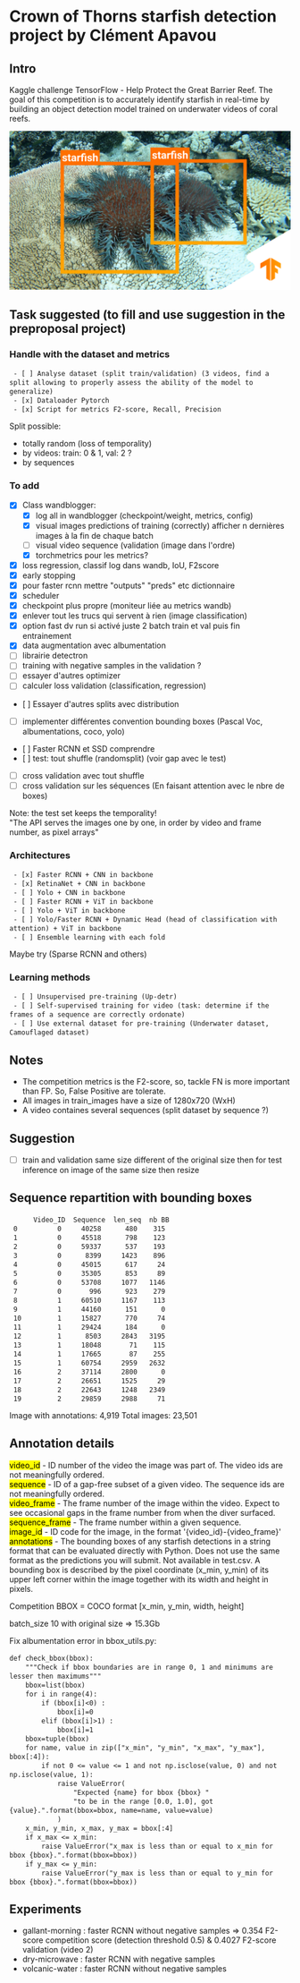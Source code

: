 # Crown of Thorns starfish detection project by Clément Apavou

## Intro
Kaggle challenge TensorFlow - Help Protect the Great Barrier Reef. 
The goal of this competition is to accurately identify starfish in real-time by building an object detection model trained on underwater videos of coral reefs.

![starfish](assets/imageRD.png)

## Task suggested (to fill and use suggestion in the preproposal project)
### Handle with the dataset and metrics
     - [ ] Analyse dataset (split train/validation) (3 videos, find a split allowing to properly assess the ability of the model to generalize) 
     - [x] Dataloader Pytorch
     - [x] Script for metrics F2-score, Recall, Precision
Split possible: 
-    totally random (loss of temporality)
-    by videos: train: 0 & 1, val: 2 ?
-    by sequences
### To add 
- [x] Class wandblogger:
     - [X] log all in wandblogger (checkpoint/weight, metrics, config)
     - [X] visual images predictions of training (correctly) afficher n dernières images à la fin de chaque batch
     - [ ] visual video sequence (validation (image dans l'ordre)
     - [x] torchmetrics pour les metrics?
- [X] loss regression, classif log dans wandb, IoU, F2score
- [X] early stopping
- [X] pour faster rcnn mettre "outputs" "preds" etc dictionnaire
- [x] scheduler
- [X] checkpoint plus propre (moniteur liée au metrics wandb)
- [X] enlever tout les trucs qui servent à rien (image classification)
- [X] option fast dv run si activé juste 2 batch train et val puis fin entrainement
- [x] data augmentation avec albumentation
- [ ] librairie detectron
- [ ] training with negative samples in the validation ?
- [ ] essayer d'autres optimizer
- [ ] calculer loss validation (classification, regression)
- [ ] Essayer d'autres splits avec distribution 
- [ ] implementer différentes convention bounding boxes (Pascal Voc, albumentations, coco, yolo)
- [ ] Faster RCNN et SSD comprendre
- [ ] test: tout shuffle (randomsplit) (voir gap avec le test)
- [ ] cross validation avec tout shuffle
- [ ] cross validation sur les séquences (En faisant attention avec le nbre de boxes)

Note: the test set keeps the temporality!\
"The API serves the images one by one, in order by video and frame number, as pixel arrays"
### Architectures 
     - [x] Faster RCNN + CNN in backbone 
     - [x] RetinaNet + CNN in backbone 
     - [ ] Yolo + CNN in backbone 
     - [ ] Faster RCNN + ViT in backbone 
     - [ ] Yolo + ViT in backbone
     - [ ] Yolo/Faster RCNN + Dynamic Head (head of classification with attention) + ViT in backbone
     - [ ] Ensemble learning with each fold
Maybe try (Sparse RCNN and others)
### Learning methods 
     - [ ] Unsupervised pre-training (Up-detr)
     - [ ] Self-supervised training for video (task: determine if the frames of a sequence are correctly ordonate)
     - [ ] Use external dataset for pre-training (Underwater dataset, Camouflaged dataset)

## Notes
- The competition metrics is the F2-score, so, tackle FN is more important than FP. So, False Positive are tolerate.
- All images in train_images have a size of 1280x720 (WxH)
- A video containes several sequences (split dataset by sequence ?) 
## Suggestion
- [ ] train and validation same size different of the original size then for test inference on image of the same size then resize 

## Sequence repartition with bounding boxes
          Video_ID  Sequence  len_seq  nb BB
     0          0     40258      480    315
     1          0     45518      798    123
     2          0     59337      537    193
     3          0      8399     1423    896
     4          0     45015      617     24
     5          0     35305      853     89
     6          0     53708     1077   1146
     7          0       996      923    279
     8          1     60510     1167    113
     9          1     44160      151      0
     10         1     15827      770     74
     11         1     29424      184      0
     12         1      8503     2843   3195
     13         1     18048       71    115
     14         1     17665       87    255
     15         1     60754     2959   2632
     16         2     37114     2800      0
     17         2     26651     1525     29
     18         2     22643     1248   2349
     19         2     29859     2988     71
Image with annotations: 4,919
Total images: 23,501
## Annotation details
<mark>video_id</mark> - ID number of the video the image was part of. The video ids are not meaningfully ordered.\
<mark>sequence</mark> - ID of a gap-free subset of a given video. The sequence ids are not meaningfully ordered.\
<mark>video_frame</mark> - The frame number of the image within the video. Expect to see occasional gaps in the frame number from when the diver surfaced.\
<mark>sequence_frame</mark> - The frame number within a given sequence.\
<mark>image_id</mark> - ID code for the image, in the format '{video_id}-{video_frame}'\
<mark>annotations</mark> - The bounding boxes of any starfish detections in a string format that can be evaluated directly with Python. Does not use the same format as the predictions you will submit. Not available in test.csv. A bounding box is described by the pixel coordinate (x_min, y_min) of its upper left corner within the image together with its width and height in pixels.

Competition BBOX = COCO format [x_min, y_min, width, height]

batch_size 10 with original size => 15.3Gb

Fix albumentation error in bbox_utils.py:
```
def check_bbox(bbox):
    """Check if bbox boundaries are in range 0, 1 and minimums are lesser then maximums"""
    bbox=list(bbox)
    for i in range(4):
        if (bbox[i]<0) :
            bbox[i]=0
        elif (bbox[i]>1) :
            bbox[i]=1
    bbox=tuple(bbox)
    for name, value in zip(["x_min", "y_min", "x_max", "y_max"], bbox[:4]):
        if not 0 <= value <= 1 and not np.isclose(value, 0) and not np.isclose(value, 1):
            raise ValueError(
                "Expected {name} for bbox {bbox} "
                "to be in the range [0.0, 1.0], got {value}.".format(bbox=bbox, name=name, value=value)
            )
    x_min, y_min, x_max, y_max = bbox[:4]
    if x_max <= x_min:
        raise ValueError("x_max is less than or equal to x_min for bbox {bbox}.".format(bbox=bbox))
    if y_max <= y_min:
        raise ValueError("y_max is less than or equal to y_min for bbox {bbox}.".format(bbox=bbox))
```

## Experiments
- gallant-morning : faster RCNN without negative samples => 0.354 F2-score competition score (detection threshold 0.5) & 0.4027 F2-score validation (video 2)
- dry-microwave : faster RCNN with negative samples
- volcanic-water : faster RCNN without negative samples
